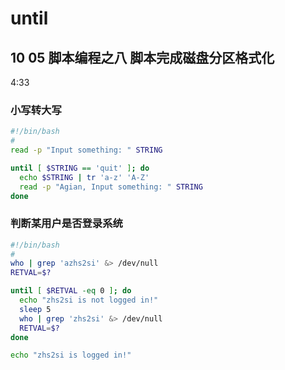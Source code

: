 # until

## 10 05 脚本编程之八 脚本完成磁盘分区格式化

4:33&#x20;

### 小写转大写

```bash
#!/bin/bash
#
read -p "Input something: " STRING

until [ $STRING == 'quit' ]; do
  echo $STRING | tr 'a-z' 'A-Z'
  read -p "Agian, Input something: " STRING
done

```



### 判断某用户是否登录系统

```bash
#!/bin/bash
#
who | grep 'azhs2si' &> /dev/null
RETVAL=$?

until [ $RETVAL -eq 0 ]; do
  echo "zhs2si is not logged in!"
  sleep 5
  who | grep 'zhs2si' &> /dev/null
  RETVAL=$?
done

echo "zhs2si is logged in!"

```

